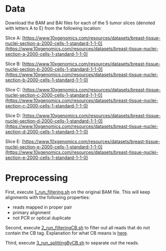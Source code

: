 # Data
Download the BAM and BAI files for each of the 5 tumor slices (denoted with letters A to E) from the following location:

Slice A: [https://www.10xgenomics.com/resources/datasets/breast-tissue-nuclei-section-a-2000-cells-1-standard-1-1-0](https://www.10xgenomics.com/resources/datasets/breast-tissue-nuclei-section-a-2000-cells-1-standard-1-1-0)

Slice B: [https://www.10xgenomics.com/resources/datasets/breast-tissue-nuclei-section-b-2000-cells-1-standard-1-1-0](https://www.10xgenomics.com/resources/datasets/breast-tissue-nuclei-section-b-2000-cells-1-standard-1-1-0)

Slice C: [https://www.10xgenomics.com/resources/datasets/breast-tissue-nuclei-section-c-2000-cells-1-standard-1-1-0](https://www.10xgenomics.com/resources/datasets/breast-tissue-nuclei-section-c-2000-cells-1-standard-1-1-0)

Slice D: [https://www.10xgenomics.com/resources/datasets/breast-tissue-nuclei-section-d-2000-cells-1-standard-1-1-0](https://www.10xgenomics.com/resources/datasets/breast-tissue-nuclei-section-d-2000-cells-1-standard-1-1-0)

Slice E: [https://www.10xgenomics.com/resources/datasets/breast-tissue-nuclei-section-e-2000-cells-1-standard-1-1-0](https://www.10xgenomics.com/resources/datasets/breast-tissue-nuclei-section-e-2000-cells-1-standard-1-1-0)

# Preprocessing
First, execute [1_run_filtering.sh](https://github.com/ratschlab/secedo-evaluation/blob/main/breast_cancer/preprocessing/1_run_filtering.sh) on the original BAM file. This will keep alignments with the following properties:
  - reads mapped in proper pair
  - primary alignment
  - not PCR or optical duplicate

Second, execute [2_run_filteringCB.sh](https://github.com/ratschlab/secedo-evaluation/blob/main/breast_cancer/preprocessing/2_run_filteringCB.sh) to filter out all reads that do not contain the CB tag. Explanation for what CB means is [here](https://support.10xgenomics.com/single-cell-gene-expression/software/pipelines/latest/output/bam).

Third, execute [3_run_splittingByCB.sh](https://github.com/ratschlab/secedo-evaluation/blob/main/breast_cancer/preprocessing/3_run_splittingByCB.sh) to separate out the reads.